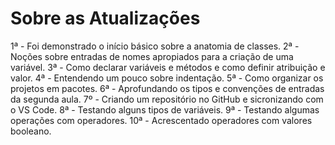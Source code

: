 # Sobre as Atualizações

1ª - Foi demonstrado o início básico sobre a anatomia de classes.
2ª - Noções sobre entradas de nomes apropiados para a criação de uma variável.
3ª - Como declarar variáveis e métodos e como definir atribuição e valor.
4ª - Entendendo um pouco sobre indentação.
5ª - Como organizar os projetos em pacotes.
6ª - Aprofundando os tipos e convenções de entradas da segunda aula.
7º - Criando um repositório no GitHub e sicronizando com o VS Code.
8ª - Testando alguns tipos de variáveis.
9ª - Testando algumas operações com operadores.
10ª - Acrescentado operadores com valores booleano.
